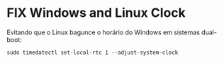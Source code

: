 # FIX Windows and Linux Clock 

Evitando que o Linux bagunce o horário do Windows em sistemas dual-boot: 

```
sudo timedatectl set-local-rtc 1 --adjust-system-clock
``` 
